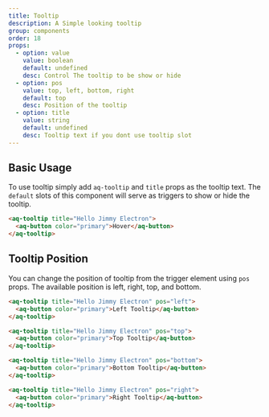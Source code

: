 ```yaml
---
title: Tooltip
description: A Simple looking tooltip
group: components
order: 18
props:
  - option: value
    value: boolean
    default: undefined
    desc: Control The tooltip to be show or hide
  - option: pos
    value: top, left, bottom, right
    default: top
    desc: Position of the tooltip
  - option: title
    value: string
    default: undefined
    desc: Tooltip text if you dont use tooltip slot
---
```


## Basic Usage

To use tooltip simply add `aq-tooltip` and `title` props as the tooltip text.
The `default` slots of this component will serve as triggers to show or hide the tooltip.

<example-tooltip></example-tooltip>

```html
<aq-tooltip title="Hello Jimmy Electron">
  <aq-button color="primary">Hover</aq-button>
</aq-tooltip>
```

## Tooltip Position

You can change the position of tooltip from the trigger element using `pos` props.
The available position is left, right, top, and bottom.

<div class="grid grid-cols-4 gap-2">
  <example-tooltip section="position" position="left"></example-tooltip>
  <example-tooltip section="position" position="top"></example-tooltip>
  <example-tooltip section="position" position="bottom"></example-tooltip>
  <example-tooltip section="position" position="right"></example-tooltip>
</div>

```html
<aq-tooltip title="Hello Jimmy Electron" pos="left">
  <aq-button color="primary">Left Tooltip</aq-button>
</aq-tooltip>

<aq-tooltip title="Hello Jimmy Electron" pos="top">
  <aq-button color="primary">Top Tooltip</aq-button>
</aq-tooltip>

<aq-tooltip title="Hello Jimmy Electron" pos="bottom">
  <aq-button color="primary">Bottom Tooltip</aq-button>
</aq-tooltip>

<aq-tooltip title="Hello Jimmy Electron" pos="right">
  <aq-button color="primary">Right Tooltip</aq-button>
</aq-tooltip>
```